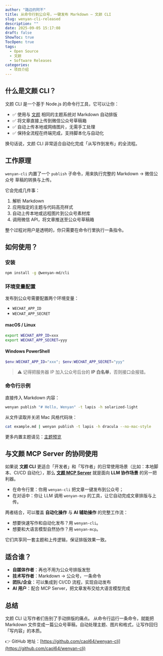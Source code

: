 ```yaml
---
author: "路边的阿不"
title: 从命令行到公众号，一键发布 Markdown — 文颜 CLI
slug: wenyan-cli-released
description: ""
date: 2025-09-05 15:17:08
draft: false
ShowToc: true
TocOpen: true
tags:
  - Open Source
  - 文颜
  - Software Releases
categories:
  - 项目介绍
---
```


## 什么是文颜 CLI？

文颜 CLI 是一个基于 Node.js 的命令行工具，它可以让你：

* ✅ 使用与 [文颜](https://yuzhi.tech/wenyan) 相同的主题系统对 Markdown 自动排版
* ✅ 将文章直接上传到微信公众号草稿箱
* ✅ 自动上传本地或网络图片，无需手工处理
* ✅ 保持全流程在终端完成，支持脚本化与自动化

换句话说，文颜 CLI 非常适合自动化完成「从写作到发布」的全流程。

## 工作原理

`wenyan-cli` 内置了一个 `publish` 子命令，用来执行完整的 Markdown → 微信公众号 草稿的转换与上传。

它会完成几件事：

1. 解析 Markdown
2. 应用指定的主题与代码高亮样式
3. 自动上传本地或远程图片到公众号素材库
4. 调用微信 API，将文章推送至公众号草稿箱

整个过程对用户是透明的，你只需要在命令行里执行一条指令。

## 如何使用？

### 安装

```bash
npm install -g @wenyan-md/cli
```

### 环境变量配置

发布到公众号需要配置两个环境变量：

* `WECHAT_APP_ID`
* `WECHAT_APP_SECRET`

#### macOS / Linux

```bash
export WECHAT_APP_ID=xxx
export WECHAT_APP_SECRET=yyy
```

#### Windows PowerShell

```powershell
$env:WECHAT_APP_ID="xxx"; $env:WECHAT_APP_SECRET="yyy"
```

> ⚠️ 记得把服务器 IP 加入公众号后台的 **IP 白名单**，否则接口会报错。

### 命令行示例

直接传入 Markdown 内容：

```bash
wenyan publish "# Hello, Wenyan" -t lapis -h solarized-light
```

从文件读取并关闭 Mac 风格代码块：

```bash
cat example.md | wenyan publish -t lapis -h dracula --no-mac-style
```

更多内置主题请见：[主题预览](https://yuzhi.tech/docs/wenyan/theme)

## 与文颜 MCP Server 的协同使用

如果说 **文颜 CLI** 更适合「开发者」和「写作者」的日常使用场景（比如：本地脚本、CI/CD 自动化），那么 **[文颜 MCP Server](https://babyno.top/posts/2025/06/wenyan-mcp-server-released/)** 就是面向 **LLM 协作场景** 的另一把利器。

* 在命令行里：你用 `wenyan-cli` 把文章一键发布到公众号；
* 在对话中：你让 LLM 调用 `wenyan-mcp` 的工具，让它自动完成文章排版与上传。

两者结合，可以覆盖 **自动化操作** 与 **AI 辅助操作** 的完整工作流：

* 想要快速写作和自动化发布？用 `wenyan-cli`。
* 想要和大语言模型自然协作？用 `wenyan-mcp`。

它们共享同一套主题和上传逻辑，保证排版效果一致。

## 适合谁？

* **自媒体作者**：再也不用为公众号排版发愁
* **技术写作者**：Markdown → 公众号，一条命令
* **团队/企业**：可以集成到 CI/CD 流程，实现自动发布
* **AI 用户**：配合 MCP Server，把文章发布交给大语言模型完成

## 总结

文颜 CLI 让写作者们告别了手动排版的痛点。
从命令行运行一条命令，就能把 Markdown 文件变成一篇公众号草稿，自动处理主题、图片和格式，让写作回归「写内容」的本质。

👉 GitHub 地址：[https://github.com/caol64/wenyan-cli](https://github.com/caol64/wenyan-cli)